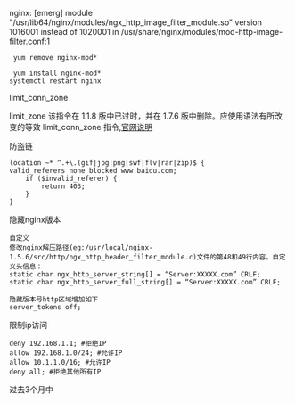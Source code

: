 nginx: [emerg] module "/usr/lib64/nginx/modules/ngx_http_image_filter_module.so" version 1016001 instead of 1020001 in /usr/share/nginx/modules/mod-http-image-filter.conf:1


```
 yum remove nginx-mod*
```

```
 yum install nginx-mod*
systemctl restart nginx

```


limit_conn_zone

limit_zone 该指令在 1.1.8 版中已过时，并在 1.7.6 版中删除。应使用语法有所改变的等效 limit_conn_zone 指令,[官网说明](https://nginx.org/en/docs/http/ngx_http_limit_conn_module.html#limit_zone)


防盗链
```
location ~* ^.+\.(gif|jpg|png|swf|flv|rar|zip)$ {  
valid_referers none blocked www.baidu.com;  
	if ($invalid_referer) {  
		return 403;  
	}  
}
```


隐藏nginx版本
```
自定义
修改nginx解压路径(eg:/usr/local/nginx-1.5.6/src/http/ngx_http_header_filter_module.c)文件的第48和49行内容，自定义头信息：  
static char ngx_http_server_string[] = “Server:XXXXX.com” CRLF;  
static char ngx_http_server_full_string[] = “Server:XXXXX.com” CRLF;  

隐藏版本号http区域增加如下  
server_tokens off;
```

限制ip访问

```
deny 192.168.1.1; #拒绝IP  
allow 192.168.1.0/24; #允许IP  
allow 10.1.1.0/16; #允许IP  
deny all; #拒绝其他所有IP
```



过去3个月中